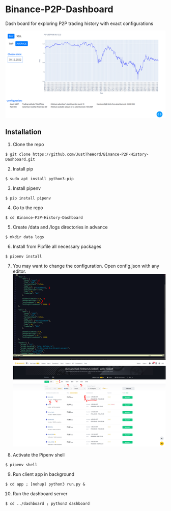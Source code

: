 # Binance-P2P-Dashboard
Dash board for exploring P2P trading history with exact configurations

![](images/dashboard.png)

## Installation

1. Clone the repo
```
$ git clone https://github.com/JustTheWord/Binance-P2P-History-Dashboard.git
```
2. Install pip
```
$ sudo apt install python3-pip
```
3. Install pipenv
```
$ pip install pipenv
```
4. Go to the repo
```
$ cd Binance-P2P-History-Dashboard
```
5. Create /data and /logs directories in advance
```
$ mkdir data logs
```
6. Install from Pipfile all necessary packages
```
$ pipenv install
```
7. You may want to change the configuration. Open config.json with any editor.
 ![](images/config.png)
 ![](images/p2p_interface.png)

8. Activate the Pipenv shell
```
$ pipenv shell
```
9. Run client app in background
```
$ cd app ; [nohup] python3 run.py &
```
10. Run the dashboard server
```
$ cd ../dashboard ; python3 dashboard
```
